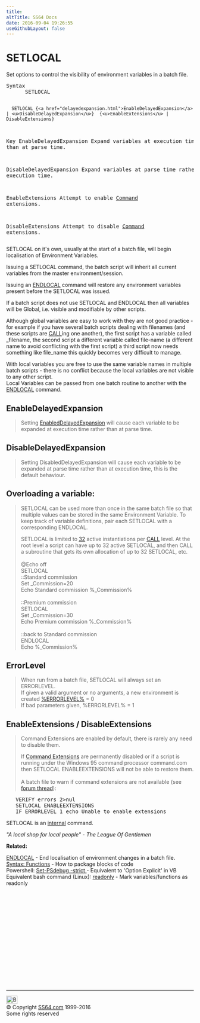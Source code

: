 ```yaml
---
title:
altTitle: SS64 Docs
date: 2016-09-04 19:26:55
useGithubLayout: false
---
```

<!-- #BeginLibraryItem "/Library/head_nt.lbi" --><!-- #EndLibraryItem --><h1>SETLOCAL</h1> 
<p> Set options to control the visibility of environment variables in a batch file.</p>
<pre>Syntax
      SETLOCAL

      SETLOCAL {<a href="delayedexpansion.html">EnableDelayedExpansion</a> | <u>DisableDelayedExpansion</u>}  {<u>EnableExtensions</u> | DisableExtensions}

Key
   EnableDelayedExpansion  Expand variables at execution time rather than at parse time.

   DisableDelayedExpansion Expand variables at parse time rather than at execution time.

   EnableExtensions        Attempt to enable <a href="cmd.html">Command</a> extensions. 

   DisableExtensions       Attempt to disable <a href="cmd.html">Command</a> extensions. </pre>
<p>SETLOCAL on it's own, usually at the start of a batch file, will begin localisation of Environment Variables.</p>
<p>Issuing a SETLOCAL command, the batch script will inherit all current variables from the master environment/session.</p>
<p>Issuing an <a href="endlocal.html">ENDLOCAL</a> command will restore any environment variables present before the SETLOCAL was issued. </p>
<p>If a batch script does not use SETLOCAL and ENDLOCAL then all variables will be Global, i.e. visible and modifiable by other scripts. </p>
<p>Although global variables are easy to work with they are not good practice - for example if you have several batch scripts dealing with filenames (and these scripts are <a href="call.html">CALL</a>ing one another), the first script  has a variable called <span class="code">_filename</span>, the second script a different variable called <span class="code">file-name</span> (a different name to avoid conflicting with the first script) a third script now needs something like <span class="code">file_name</span> this quickly becomes very difficult to manage.</p>
<p>With local variables you are free to  use the same variable names in multiple batch scripts - there is no conflict because the local variables are not visible to any other script. <br>
Local Variables can be passed from one batch routine to another with the <a href="endlocal.html">ENDLOCAL</a> command. </p>
<h2><a id="enabledelayedexpansion"></a>EnableDelayedExpansion</h2>
<blockquote>
<p>Setting <a href="delayedexpansion.html">EnabledDelayedExpansion</a> will cause each  variable to be expanded at execution time rather than at parse time.</p>
</blockquote>
<h2><a id="DisableDelayedExpansion"></a>DisableDelayedExpansion</h2>
<blockquote>
<p>Setting DisabledDelayedExpansion will cause each  variable to be expanded at parse time rather than at execution time,
this is the  default behaviour.</p>
</blockquote>
<h2>Overloading a variable:</h2>
<blockquote>
<p>  SETLOCAL can be used more than once in the same batch file so that multiple 
  values can be stored in the same Environment Variable. To keep track of variable definitions, pair each SETLOCAL with a corresponding ENDLOCAL.</p>
<p>SETLOCAL is limited to <a href="http://ss64.org/viewtopic.php?id=1778">32</a> active instantiations per <a href="call.html">CALL</a> level.
At the root level a script can have up to 32 active SETLOCAL, and then CALL a subroutine that gets its own allocation of up to 32 SETLOCAL, etc.<br>
  <br>
  <span class="code">@Echo off <br>
  SETLOCAL<br>
  ::Standard commission<br>
  Set _Commission=20 <br>
  Echo Standard commission %_Commission% <br>
  <br>
::Premium commission<br>
  SETLOCAL <br>
  Set _Commission=30<br>
  Echo Premium commission %_Commission% <br>
  <br>
  ::back to Standard commission<br>
ENDLOCAL<br>
  Echo %_Commission% </span></p>
</blockquote>
<h2>ErrorLevel</h2>
<blockquote>
<p>When run from a batch file, SETLOCAL will always set an ERRORLEVEL.<br>
If given a valid argument or no arguments, a new environment is created <a href="errorlevel.html">%ERRORLEVEL%</a> = 0<br>
If bad parameters given, %ERRORLEVEL% = 1</p>
</blockquote>
<h2>EnableExtensions / DisableExtensions</h2>
<blockquote>
<p>Command Extensions are enabled by default, there is rarely any need to disable them.</p>
<p>If <a href="cmd.html">Command Extensions</a> are permanently disabled or if a script is running under the Windows 95 command processor <span class="code">command.com</span> then SETLOCAL ENABLEEXTENSIONS will not be able to restore them. <br>
  <br>
A batch file to warn if command extensions are not available (see <a href="http://ss64.org/viewtopic.php?id=1834">forum thread</a>): </p>
</blockquote>
<pre>   VERIFY errors 2&gt;nul
   SETLOCAL ENABLEEXTENSIONS
   IF ERRORLEVEL 1 echo Unable to enable extensions</pre>
<p>SETLOCAL is an <a href="syntax-internal.html">internal</a> command.</p>
<p class="quote"><i>"A local shop for local people" - The League Of Gentlemen</i></p>
<p><b>Related:</b></p>
<p><a href="endlocal.html">ENDLOCAL</a> - End localisation of environment changes in a batch file.<br>
<a href="syntax-functions.html">Syntax: Functions</a> - How to package blocks of code<br>
Powershell:  <a href="../ps/set-psdebug.html">Set-PSdebug -strict </a> - Equivalent to 'Option Explicit' in VB <br>
Equivalent bash command (Linux): <a href="../bash/readonly.html">readonly</a> - Mark variables/functions as readonly</p><!-- #BeginLibraryItem "/Library/foot_nt.lbi" --><p>
<!-- windows300 -->
<ins class="adsbygoogle" style="display:inline-block;width:300px;height:250px" data-ad-client="ca-pub-6140977852749469" data-ad-slot="7649547908"></ins>
<script>
(adsbygoogle = window.adsbygoogle || []).push({});
</script></p>
<hr>
<div id="bl" class="footer"><a href="setlocal.html#"><img src="../images/top.png" width="30" height="22" alt="Back to the Top"></a></div>
<div id="br" class="footer, tagline">© Copyright <a href="../index.html">SS64.com</a> 1999-2016<br>
Some rights reserved</div><!-- #EndLibraryItem -->

